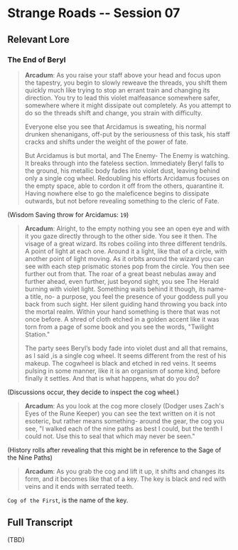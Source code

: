 # Strange Roads -- Session 07

## Relevant Lore

### The End of Beryl

> **Arcadum**: As you raise your staff above your head and focus upon the tapestry, you begin to slowly reweave the threads, you shift them quickly much like trying to stop an errant train and changing its direction. You try to lead this violet malfeasance somewhere safer, somewhere where it might dissipate out completely. As you attempt to do so the threads shift and change, you strain with difficulty.
>
> Everyone else you see that Arcidamus is sweating, his normal drunken shenanigans, off-put by the seriousness of this task, his staff cracks and shifts under the weight of the power of fate.
>
> But Arcidamus is but mortal, and The Enemy- The Enemy is watching. It breaks through into the fateless section. Immediately Beryl falls to the ground, his metallic body fades into violet dust, leaving behind only a single cog wheel. Redoubling his efforts Arcidamus focuses on the empty space, able to cordon it off from the others, quarantine it. Having nowhere else to go the maleficence begins to dissipate outwards, but not before revealing something to the cleric of Fate.

(Wisdom Saving throw for Arcidamus: `19`)

> **Arcadum**: Alright, to the empty nothing you see an open eye and with it you gaze directly through to the other side. You see it then. The visage of a great wizard. Its robes coiling into three different tendrils. A point of light at each one. Around it a light, like that of a circle, with another point of light moving. As it orbits around the wizard you can see with each step prismatic stones pop from the circle. You then see further out from that. The roar of a great beast nebulas away and further ahead, even further, just beyond sight, you see The Herald burning with violet light. Something waits behind it though, its name- a title, no- a purpose, you feel the presence of your goddess pull you back from such sight. Her silent guiding hand throwing you back into the mortal realm. Within your hand something is there that was not once before. A shred of cloth etched in a golden accent like it was torn from a page of some book and you see the words, "Twilight Station."
>
> The party sees Beryl’s body fade into violet dust and all that remains, as I said ,is a single cog wheel. It seems different from the rest of his makeup. The cogwheel is black and etched in red veins. It seems pulsing in some manner, like it is an organism of some kind, before finally it settles. And that is what happens, what do you do?

(Discussions occur, they decide to inspect the cog wheel.)

> **Arcadum**: As you look at the cog more closely (Dodger uses Zach's Eyes of the Rune Keeper) you can see the text written on it is not esoteric, but rather means something- around the gear, the cog you see, "I walked each of the nine paths as best I could, but the tenth I could not. Use this to seal that which may never be seen."

(History rolls after revealing that this might be in reference to the Sage of the Nine Paths)

> **Arcadum**: As you grab the cog and lift it up, it shifts and changes its form, and it becomes like that of a key. The key is black and red with veins and it ends with serrated teeth.

`Cog of the First`, is the name of the key.

## Full Transcript

(TBD)
